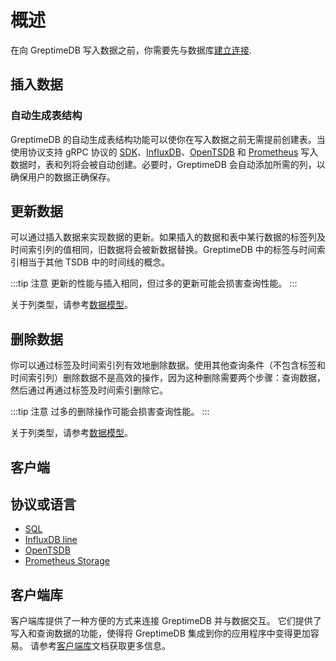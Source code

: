 # 概述

在向 GreptimeDB 写入数据之前，你需要先与数据库[建立连接](../clients/overview.md).

## 插入数据

### 自动生成表结构

GreptimeDB 的自动生成表结构功能可以使你在写入数据之前无需提前创建表。当使用协议支持 gRPC 协议的 [SDK](/user-guide/client-libraries/overview.md)、[InfluxDB](./influxdb-line.md)、[OpenTSDB](./opentsdb.md) 和 [Prometheus](./prometheus.md) 写入数据时，表和列将会被自动创建。必要时，GreptimeDB 会自动添加所需的列，以确保用户的数据正确保存。

## 更新数据

可以通过插入数据来实现数据的更新。如果插入的数据和表中某行数据的标签列及时间索引列的值相同，旧数据将会被新数据替换。GreptimeDB 中的标签与时间索引相当于其他 TSDB 中的时间线的概念。

:::tip 注意
更新的性能与插入相同，但过多的更新可能会损害查询性能。
:::

关于列类型，请参考[数据模型](../concepts/data-model.md)。

## 删除数据

你可以通过标签及时间索引列有效地删除数据。使用其他查询条件（不包含标签和时间索引列）删除数据不是高效的操作，因为这种删除需要两个步骤：查询数据，然后通过再通过标签及时间索引删除它。

:::tip 注意
过多的删除操作可能会损害查询性能。
:::

关于列类型，请参考[数据模型](../concepts/data-model.md)。

## 客户端

## 协议或语言

- [SQL](./sql.md)
- [InfluxDB line](./influxdb-line.md)
- [OpenTSDB](./opentsdb.md)
- [Prometheus Storage](./prometheus.md)

## 客户端库

客户端库提供了一种方便的方式来连接 GreptimeDB 并与数据交互。
它们提供了写入和查询数据的功能，使得将 GreptimeDB 集成到你的应用程序中变得更加容易。
请参考[客户端库](/user-guide/client-libraries/overview.md)文档获取更多信息。
